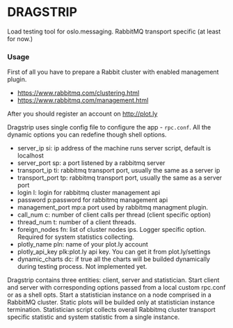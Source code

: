DRAGSTRIP
=========

Load testing tool for oslo.messaging. RabbitMQ transport specific
(at least for now.)

### Usage

First of all you have to prepare a Rabbit cluster with enabled management
plugin.
* https://www.rabbitmq.com/clustering.html
* https://www.rabbitmq.com/management.html

After you should register an account on http://plot.ly

Dragstrip uses single config file to configure the app - `rpc.conf`. All the
dynamic options you can redefine though shell options.

- server_ip si: ip address of the machine runs server script, default is localhost
- server_port sp: a port listened by a rabbitmq server
- transport_ip ti: rabbitmq transport port, usually the same as a server ip
- transport_port tp: rabbitmq transport port, usually the same as a server port
- login l: login for rabbitmq cluster management api
- password p:password for rabbitmq management api
- management_port mp:a port used by rabbitmq managment plugin.
- call_num c: number of client calls per thread (client specific option)
- thread_num t: number of a client threads.
- foreign_nodes fn: list of cluster nodes ips. Logger specific option. Required for system statistics collecting.
- plotly_name pln: name of your plot.ly account
- plotly_api_key plk:plot.ly api key. You can get it from plot.ly/settings
- dynamic_charts dc: if true all the charts will be builded dynamically during testing process. Not implemented yet.

Dragstrip contains three entities: client, server and statistician. Start client
and server with corresponding options passed from a local custom rpc.conf or as
a shell opts. Start a statistician instance on a node comprised in a RabbitMQ cluster.
Static plots will be builded only at statistician instance termination. Statistician
script collects overall Rabbitmq cluster transport specific statistic and
system statistic from a single instance.
